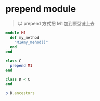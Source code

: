 # prepend module
> 以 prepend 方式把 M1 加到原型链上去

```rb
module M1
  def my_method
    "M1#my_mehod()"
  end
end

class C
  prepend M1
end

class D < C
end

p D.ancestors
```